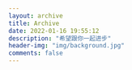 ```yaml
---
layout: archive
title: Archive
date: 2022-01-16 19:55:12
description: "希望跟你一起进步"
header-img: "img/background.jpg"
comments: false
---
```

